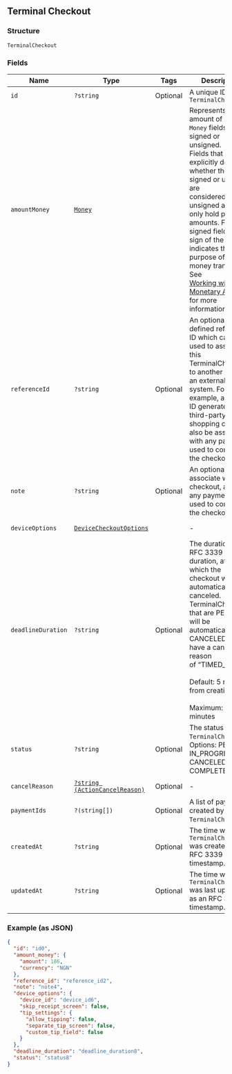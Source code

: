 ## Terminal Checkout

### Structure

`TerminalCheckout`

### Fields

| Name | Type | Tags | Description | Getter | Setter |
|  --- | --- | --- | --- | --- | --- |
| `id` | `?string` | Optional | A unique ID for this `TerminalCheckout` | getId(): ?string | setId(?string id): void |
| `amountMoney` | [`Money`](/doc/models/money.md) |  | Represents an amount of money. `Money` fields can be signed or unsigned.<br>Fields that do not explicitly define whether they are signed or unsigned are<br>considered unsigned and can only hold positive amounts. For signed fields, the<br>sign of the value indicates the purpose of the money transfer. See<br>[Working with Monetary Amounts](https://developer.squareup.com/docs/build-basics/working-with-monetary-amounts)<br>for more information. | getAmountMoney(): Money | setAmountMoney(Money amountMoney): void |
| `referenceId` | `?string` | Optional | An optional user-defined reference ID which can be used to associate<br>this TerminalCheckout to another entity in an external system. For example, an order<br>ID generated by a third-party shopping cart. Will also be associated with any payments<br>used to complete the checkout. | getReferenceId(): ?string | setReferenceId(?string referenceId): void |
| `note` | `?string` | Optional | An optional note to associate with the checkout, as well any payments used to complete the checkout. | getNote(): ?string | setNote(?string note): void |
| `deviceOptions` | [`DeviceCheckoutOptions`](/doc/models/device-checkout-options.md) |  | - | getDeviceOptions(): DeviceCheckoutOptions | setDeviceOptions(DeviceCheckoutOptions deviceOptions): void |
| `deadlineDuration` | `?string` | Optional | The duration as an RFC 3339 duration, after which the checkout will be automatically canceled.<br>TerminalCheckouts that are PENDING will be automatically CANCELED and have a cancellation reason<br>of “TIMED\_OUT”.<br><br>Default: 5 minutes from creation<br><br>Maximum: 5 minutes | getDeadlineDuration(): ?string | setDeadlineDuration(?string deadlineDuration): void |
| `status` | `?string` | Optional | The status of the `TerminalCheckout`.<br>Options: PENDING, IN\_PROGRESS, CANCELED, COMPLETED | getStatus(): ?string | setStatus(?string status): void |
| `cancelReason` | [`?string (ActionCancelReason)`](/doc/models/action-cancel-reason.md) | Optional | - | getCancelReason(): ?string | setCancelReason(?string cancelReason): void |
| `paymentIds` | `?(string[])` | Optional | A list of payments created by this `TerminalCheckout`. | getPaymentIds(): ?array | setPaymentIds(?array paymentIds): void |
| `createdAt` | `?string` | Optional | The time when the `TerminalCheckout` was created as an RFC 3339 timestamp. | getCreatedAt(): ?string | setCreatedAt(?string createdAt): void |
| `updatedAt` | `?string` | Optional | The time when the `TerminalCheckout` was last updated as an RFC 3339 timestamp. | getUpdatedAt(): ?string | setUpdatedAt(?string updatedAt): void |

### Example (as JSON)

```json
{
  "id": "id0",
  "amount_money": {
    "amount": 186,
    "currency": "NGN"
  },
  "reference_id": "reference_id2",
  "note": "note4",
  "device_options": {
    "device_id": "device_id6",
    "skip_receipt_screen": false,
    "tip_settings": {
      "allow_tipping": false,
      "separate_tip_screen": false,
      "custom_tip_field": false
    }
  },
  "deadline_duration": "deadline_duration8",
  "status": "status8"
}
```

